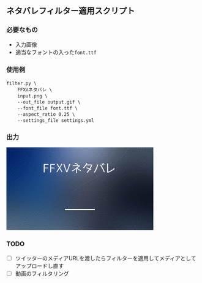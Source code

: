 ## ネタバレフィルター適用スクリプト


### 必要なもの
- 入力画像
- 適当なフォントの入った`font.ttf`


### 使用例
```
filter.py \
    FFXVネタバレ \
    input.png \
    --out_file output.gif \
    --font_file font.ttf \
    --aspect_ratio 0.25 \
    --settings_file settings.yml
```

### 出力
![](examples/output.gif)

### TODO
- [ ] ツイッターのメディアURLを渡したらフィルターを適用してメディアとしてアップロードし直す
- [ ] 動画のフィルタリング
